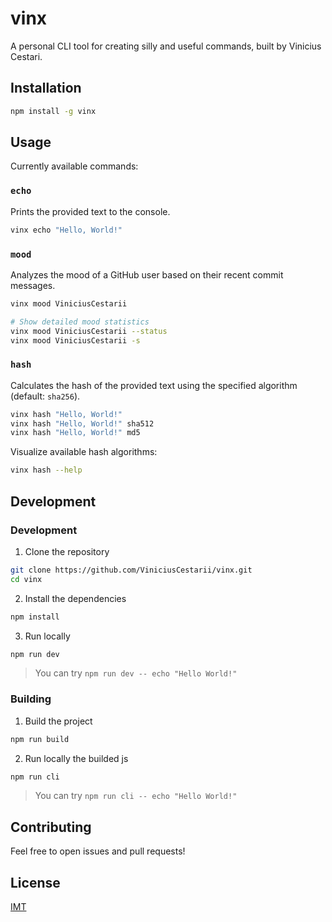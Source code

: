 # vinx

A personal CLI tool for creating silly and useful commands, built by Vinicius Cestari.

## Installation

```bash
npm install -g vinx
```

## Usage

Currently available commands:

### `echo`

Prints the provided text to the console.

```bash
vinx echo "Hello, World!"
```

### `mood`

Analyzes the mood of a GitHub user based on their recent commit messages.

```bash
vinx mood ViniciusCestarii

# Show detailed mood statistics
vinx mood ViniciusCestarii --status
vinx mood ViniciusCestarii -s
```

### `hash`

Calculates the hash of the provided text using the specified algorithm (default: `sha256`).

```bash
vinx hash "Hello, World!"
vinx hash "Hello, World!" sha512
vinx hash "Hello, World!" md5
```

Visualize available hash algorithms:

```bash
vinx hash --help
```

## Development

### Development

1. Clone the repository
  ```bash 
  git clone https://github.com/ViniciusCestarii/vinx.git
  cd vinx
  ```

2. Install the dependencies
  ```bash
  npm install
  ```

3. Run locally
  ```bash
  npm run dev
  ```

> You can try `npm run dev -- echo "Hello World!"`

### Building

1. Build the project
  ```bash
  npm run build
  ```

2. Run locally the builded js
  ```bash
  npm run cli
  ```

> You can try `npm run cli -- echo "Hello World!"`

## Contributing

Feel free to open issues and pull requests!

## License

[IMT](https://github.com/ViniciusCestarii/modular-pets/blob/main/LICENSE)